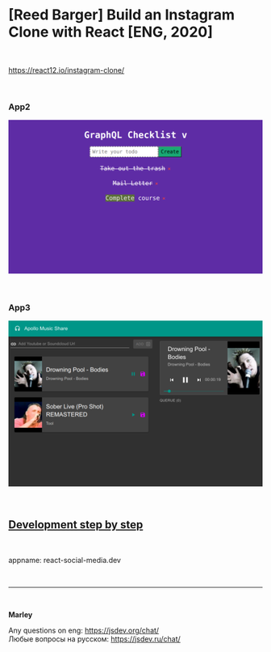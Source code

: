 # [Reed Barger] Build an Instagram Clone with React [ENG, 2020]

<br/>

https://react12.io/instagram-clone/

<br/>

### App2

![Application](/img/pic-02-02.png?raw=true)

<br/>

### App3

![Application](/img/pic-03-04.png?raw=true)

<br/>

## [Development step by step](./Development.md)

<br/>

appname: react-social-media.dev

<br/>

---

<br/>

**Marley**

Any questions on eng: https://jsdev.org/chat/  
Любые вопросы на русском: https://jsdev.ru/chat/
